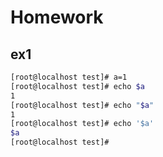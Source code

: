# Homework

## ex1

```bash
[root@localhost test]# a=1
[root@localhost test]# echo $a
1
[root@localhost test]# echo "$a"
1
[root@localhost test]# echo '$a'
$a
[root@localhost test]#
```
